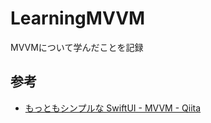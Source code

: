 # LearningMVVM
MVVMについて学んだことを記録

## 参考
* [もっともシンプルな SwiftUI - MVVM - Qiita](https://qiita.com/john-rocky/items/88b45e18bd48e3dbc87c)
